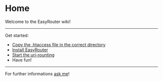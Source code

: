 # Home

Welcome to the EasyRouter wiki!

----------

Get started:
- [Copy the .htaccess file in the correct directory](https://github.com/Teddy95/EasyRouter/wiki/The-.htaccess-file)
- [Install EasyRouter](https://github.com/Teddy95/EasyRouter/wiki/Installation)
- [Start the uri-rounting](https://github.com/Teddy95/EasyRouter/wiki/Start-function)
- Have fun!

----------

For further informations [ask me](https://github.com/Teddy95/EasyRouter/issues)!
